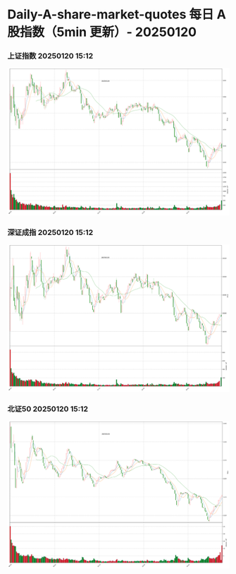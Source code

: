 
# Daily-A-share-market-quotes 每日 A 股指数（5min 更新）- 20250120

### 上证指数 20250120 15:12
![](./fig/2025/1/20250120-sh000001.png)

### 深证成指 20250120 15:12
![](./fig/2025/1/20250120-sz399001.png)

### 北证50 20250120 15:12
![](./fig/2025/1/20250120-bj899050.png)
